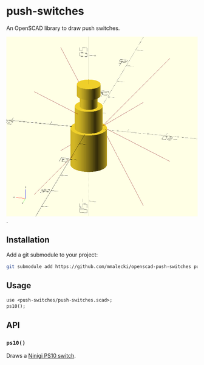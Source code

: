# push-switches
An OpenSCAD library to draw push switches.

![Example rendering of a PS10 switch](./examples/ps10.png).

## Installation
Add a git submodule to your project:

```sh
git submodule add https://github.com/mmalecki/openscad-push-switches push-switches
```

## Usage
```openscad
use <push-switches/push-switches.scad>;
ps10();
```

## API

### `ps10()`
Draws a [Ninigi PS10 switch](https://www.tme.eu/Document/fd2548d568770839293d3f8a529c3622/ps10b.pdf).
